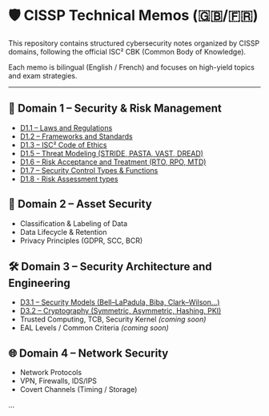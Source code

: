# 🛡️ CISSP Technical Memos (🇬🇧/🇫🇷)

This repository contains structured cybersecurity notes organized by CISSP domains, following the official ISC² CBK (Common Body of Knowledge).

Each memo is bilingual (English / French) and focuses on high-yield topics and exam strategies.

---

## 📘 Domain 1 – Security & Risk Management

- [D1.1 – Laws and Regulations](memos/D1.1_Laws-and-Regulations.md)
- [D1.2 – Frameworks and Standards](memos/D1.2_Frameworks-and-Standards.md)
- [D1.3 – ISC² Code of Ethics](memos/D1.3_ISC2-Code-of-Ethics.md)
- [D1.5 – Threat Modeling (STRIDE, PASTA, VAST, DREAD)](memos/D1.5_Threat-Modeling.md)
- [D1.6 – Risk Acceptance and Treatment (RTO, RPO, MTD)](memos/D1.6_Risk-Acceptance-and-Treatment.md)
- [D1.7 – Security Control Types & Functions](memos/D1.7_Security-Control-Types.md)
- [D1.8 - Risk Assessment types](memos/D1.8_Risk-Assessment-Types.md)

## 🔐 Domain 2 – Asset Security

- Classification & Labeling of Data
- Data Lifecycle & Retention
- Privacy Principles (GDPR, SCC, BCR)

## 🛠️ Domain 3 – Security Architecture and Engineering

- [D3.1 – Security Models (Bell–LaPadula, Biba, Clark–Wilson...)](memos/D3.1_Security-Models.md)
- [D3.2 – Cryptography (Symmetric, Asymmetric, Hashing, PKI)](memos/D3.2_Cryptography.md)
- Trusted Computing, TCB, Security Kernel _(coming soon)_
- EAL Levels / Common Criteria _(coming soon)_

## 🌐 Domain 4 – Network Security

- Network Protocols
- VPN, Firewalls, IDS/IPS
- Covert Channels (Timing / Storage)

...
